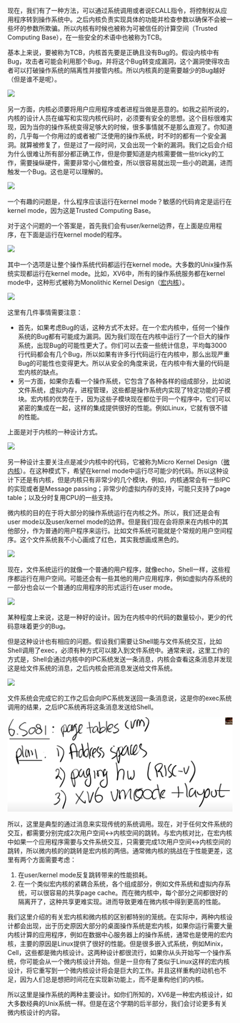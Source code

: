 
现在，我们有了一种方法，可以通过系统调用或者说ECALL指令，将控制权从应用程序转到操作系统中。之后内核负责实现具体的功能并检查参数以确保不会被一些坏的参数所欺骗。所以内核有时候也被称为可被信任的计算空间（Trusted Computing Base），在一些安全的术语中也被称为TCB。

基本上来说，要被称为TCB，内核首先要是正确且没有Bug的。假设内核中有Bug，攻击者可能会利用那个Bug，并将这个Bug转变成漏洞，这个漏洞使得攻击者可以打破操作系统的隔离性并接管内核。所以内核真的是需要越少的Bug越好（但是谁不是呢）。

[![](https://github.com/huihongxiao/MIT6.S081/raw/master/.gitbook/assets/image%20(379).png)](https://github.com/huihongxiao/MIT6.S081/blob/master/.gitbook/assets/image%20\(379\).png)

另一方面，内核必须要将用户应用程序或者进程当做是恶意的。如我之前所说的，内核的设计人员在编写和实现内核代码时，必须要有安全的思想。这个目标很难实现，因为当你的操作系统变得足够大的时候，很多事情就不是那么直观了。你知道的，几乎每一个你用过的或者被广泛使用的操作系统，时不时的都有一个安全漏洞。就算被修复了，但是过了一段时间，又会出现一个新的漏洞。我们之后会介绍为什么很难让所有部分都正确工作，但是你要知道是内核需要做一些tricky的工作，需要操纵硬件，需要非常小心做检查，所以很容易就出现一些小的疏漏，进而触发一个Bug。这也是可以理解的。

[![](https://github.com/huihongxiao/MIT6.S081/raw/master/.gitbook/assets/image%20(392).png)](https://github.com/huihongxiao/MIT6.S081/blob/master/.gitbook/assets/image%20\(392\).png)

一个有趣的问题是，什么程序应该运行在kernel mode？敏感的代码肯定是运行在kernel mode，因为这是Trusted Computing Base。

对于这个问题的一个答案是，首先我们会有user/kernel边界，在上面是应用程序，在下面是运行在kernel mode的程序。

[![](https://github.com/huihongxiao/MIT6.S081/raw/master/.gitbook/assets/image%20(351).png)](https://github.com/huihongxiao/MIT6.S081/blob/master/.gitbook/assets/image%20\(351\).png)

其中一个选项是让整个操作系统代码都运行在kernel mode。大多数的Unix操作系统实现都运行在kernel mode。比如，XV6中，所有的操作系统服务都在kernel mode中，这种形式被称为Monolithic Kernel Design（[宏内核](https://en.wikipedia.org/wiki/Monolithic_kernel)）。

[![](https://github.com/huihongxiao/MIT6.S081/raw/master/.gitbook/assets/image%20(268).png)](https://github.com/huihongxiao/MIT6.S081/blob/master/.gitbook/assets/image%20\(268\).png)

这里有几件事情需要注意：

- 首先，如果考虑Bug的话，这种方式不太好。在一个宏内核中，任何一个操作系统的Bug都有可能成为漏洞。因为我们现在在内核中运行了一个巨大的操作系统，出现Bug的可能性更大了。你们可以去查一些统计信息，平均每3000行代码都会有几个Bug，所以如果有许多行代码运行在内核中，那么出现严重Bug的可能性也变得更大。所以从安全的角度来说，在内核中有大量的代码是宏内核的缺点。
- 另一方面，如果你去看一个操作系统，它包含了各种各样的组成部分，比如说文件系统，虚拟内存，进程管理，这些都是操作系统内实现了特定功能的子模块。宏内核的优势在于，因为这些子模块现在都位于同一个程序中，它们可以紧密的集成在一起，这样的集成提供很好的性能。例如Linux，它就有很不错的性能。

上面是对于内核的一种设计方式。

[![](https://github.com/huihongxiao/MIT6.S081/raw/master/.gitbook/assets/image%20(231).png)](https://github.com/huihongxiao/MIT6.S081/blob/master/.gitbook/assets/image%20\(231\).png)

另一种设计主要关注点是减少内核中的代码，它被称为Micro Kernel Design（[微内核](https://en.wikipedia.org/wiki/Microkernel)）。在这种模式下，希望在kernel mode中运行尽可能少的代码。所以这种设计下还是有内核，但是内核只有非常少的几个模块，例如，内核通常会有一些IPC的实现或者是Message passing；非常少的虚拟内存的支持，可能只支持了page table；以及分时复用CPU的一些支持。

微内核的目的在于将大部分的操作系统运行在内核之外。所以，我们还是会有user mode以及user/kernel mode的边界。但是我们现在会将原来在内核中的其他部分，作为普通的用户程序来运行。比如文件系统可能就是个常规的用户空间程序。这个文件系统我不小心画成了红色，其实我想画成黑色的。

[![](https://github.com/huihongxiao/MIT6.S081/raw/master/.gitbook/assets/image%20(372).png)](https://github.com/huihongxiao/MIT6.S081/blob/master/.gitbook/assets/image%20\(372\).png)

现在，文件系统运行的就像一个普通的用户程序，就像echo，Shell一样，这些程序都运行在用户空间。可能还会有一些其他的用户应用程序，例如虚拟内存系统的一部分也会以一个普通的应用程序的形式运行在user mode。

[![](https://github.com/huihongxiao/MIT6.S081/raw/master/.gitbook/assets/image%20(277).png)](https://github.com/huihongxiao/MIT6.S081/blob/master/.gitbook/assets/image%20\(277\).png)

某种程度上来说，这是一种好的设计。因为在内核中的代码的数量较小，更少的代码意味着更少的Bug。

但是这种设计也有相应的问题。假设我们需要让Shell能与文件系统交互，比如Shell调用了exec，必须有种方式可以接入到文件系统中。通常来说，这里工作的方式是，Shell会通过内核中的IPC系统发送一条消息，内核会查看这条消息并发现这是给文件系统的消息，之后内核会把消息发送给文件系统。

[![](https://github.com/huihongxiao/MIT6.S081/raw/master/.gitbook/assets/image%20(256).png)](https://github.com/huihongxiao/MIT6.S081/blob/master/.gitbook/assets/image%20\(256\).png)

文件系统会完成它的工作之后会向IPC系统发送回一条消息说，这是你的exec系统调用的结果，之后IPC系统再将这条消息发送给Shell。

[![](https://github.com/huihongxiao/MIT6.S081/raw/master/.gitbook/assets/image%20(169).png)](https://github.com/huihongxiao/MIT6.S081/blob/master/.gitbook/assets/image%20\(169\).png)

所以，这里是典型的通过消息来实现传统的系统调用。现在，对于任何文件系统的交互，都需要分别完成2次用户空间<->内核空间的跳转。与宏内核对比，在宏内核中如果一个应用程序需要与文件系统交互，只需要完成1次用户空间<->内核空间的跳转，所以微内核的的跳转是宏内核的两倍。通常微内核的挑战在于性能更差，这里有两个方面需要考虑：

1. 在user/kernel mode反复跳转带来的性能损耗。
2. 在一个类似宏内核的紧耦合系统，各个组成部分，例如文件系统和虚拟内存系统，可以很容易的共享page cache。而在微内核中，每个部分之间都很好的隔离开了，这种共享更难实现。进而导致更难在微内核中得到更高的性能。

我们这里介绍的有关宏内核和微内核的区别都特别的笼统。在实际中，两种内核设计都会出现，出于历史原因大部分的桌面操作系统是宏内核，如果你运行需要大量内核计算的应用程序，例如在数据中心服务器上的操作系统，通常也是使用的宏内核，主要的原因是Linux提供了很好的性能。但是很多嵌入式系统，例如Minix，Cell，这些都是微内核设计。这两种设计都很流行，如果你从头开始写一个操作系统，你可能会从一个微内核设计开始。但是一旦你有了类似于Linux这样的宏内核设计，将它重写到一个微内核设计将会是巨大的工作。并且这样重构的动机也不足，因为人们总是想把时间花在实现新功能上，而不是重构他们的内核。

所以这里是操作系统的两种主要设计。如你们所知的，XV6是一种宏内核设计，如大多数经典的Unix系统一样。但是在这个学期的后半部分，我们会讨论更多有关微内核设计的内容。

